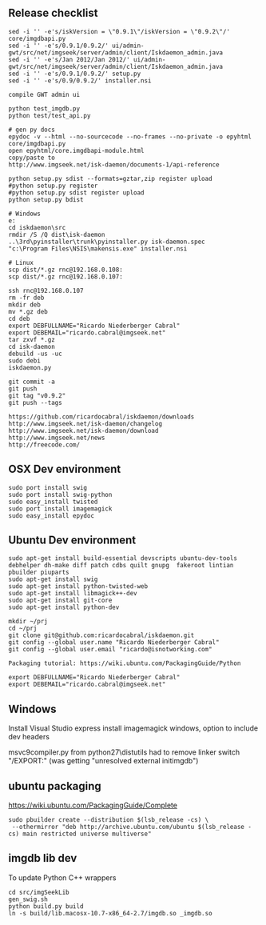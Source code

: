 Release checklist
-----------------

    sed -i '' -e's/iskVersion = \"0.9.1\"/iskVersion = \"0.9.2\"/' core/imgdbapi.py 
    sed -i '' -e's/0.9.1/0.9.2/' ui/admin-gwt/src/net/imgseek/server/admin/client/Iskdaemon_admin.java
    sed -i '' -e's/Jan 2012/Jan 2012/' ui/admin-gwt/src/net/imgseek/server/admin/client/Iskdaemon_admin.java
    sed -i '' -e's/0.9.1/0.9.2/' setup.py 
    sed -i '' -e's/0.9/0.9.2/' installer.nsi 

    compile GWT admin ui

    python test_imgdb.py
    python test/test_api.py
 
    # gen py docs
    epydoc -v --html --no-sourcecode --no-frames --no-private -o epyhtml core/imgdbapi.py
    open epyhtml/core.imgdbapi-module.html
    copy/paste to   
    http://www.imgseek.net/isk-daemon/documents-1/api-reference

    python setup.py sdist --formats=gztar,zip register upload
    #python setup.py register
    #python setup.py sdist register upload
    python setup.py bdist

    # Windows
    e:
    cd iskdaemon\src
    rmdir /S /Q dist\isk-daemon
    ..\3rd\pyinstaller\trunk\pyinstaller.py isk-daemon.spec 
    "c:\Program Files\NSIS\makensis.exe" installer.nsi

    # Linux
    scp dist/*.gz rnc@192.168.0.108:
    scp dist/*.gz rnc@192.168.0.107:

    ssh rnc@192.168.0.107
    rm -fr deb
    mkdir deb
    mv *.gz deb
    cd deb
    export DEBFULLNAME="Ricardo Niederberger Cabral"
    export DEBEMAIL="ricardo.cabral@imgseek.net"
    tar zxvf *.gz
    cd isk-daemon
    debuild -us -uc 
    sudo debi
    iskdaemon.py

    git commit -a
    git push
    git tag "v0.9.2"
    git push --tags        

    https://github.com/ricardocabral/iskdaemon/downloads
    http://www.imgseek.net/isk-daemon/changelog
    http://www.imgseek.net/isk-daemon/download
    http://www.imgseek.net/news
    http://freecode.com/
 
OSX Dev environment
-------------------

    sudo port install swig
    sudo port install swig-python
    sudo easy_install twisted
    sudo port install imagemagick
    sudo easy_install epydoc

Ubuntu Dev environment
----------------------

    sudo apt-get install build-essential devscripts ubuntu-dev-tools debhelper dh-make diff patch cdbs quilt gnupg  fakeroot lintian  pbuilder piuparts
    sudo apt-get install swig
    sudo apt-get install python-twisted-web
    sudo apt-get install libmagick++-dev
    sudo apt-get install git-core
    sudo apt-get install python-dev 

    mkdir ~/prj
    cd ~/prj
    git clone git@github.com:ricardocabral/iskdaemon.git
    git config --global user.name "Ricardo Niederberger Cabral"
    git config --global user.email "ricardo@isnotworking.com"

    Packaging tutorial: https://wiki.ubuntu.com/PackagingGuide/Python

    export DEBFULLNAME="Ricardo Niederberger Cabral"
    export DEBEMAIL="ricardo.cabral@imgseek.net"


Windows
-------

Install Visual Studio express
install imagemagick windows, option to include dev headers

msvc9compiler.py from python27\distutils had to remove linker switch "/EXPORT:" (was getting "unresolved external initimgdb")

ubuntu packaging
----------------

https://wiki.ubuntu.com/PackagingGuide/Complete

    sudo pbuilder create --distribution $(lsb_release -cs) \
     --othermirror "deb http://archive.ubuntu.com/ubuntu $(lsb_release -cs) main restricted universe multiverse"


imgdb lib dev
--------------

To update Python C++ wrappers

    cd src/imgSeekLib
    gen_swig.sh 
    python build.py build
    ln -s build/lib.macosx-10.7-x86_64-2.7/imgdb.so _imgdb.so

